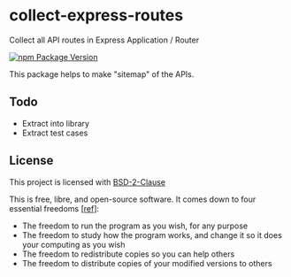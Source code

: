 # collect-express-routes

Collect all API routes in Express Application / Router

[![npm Package Version](https://img.shields.io/npm/v/collect-express-routes.svg?maxAge=2592000)](https://www.npmjs.com/package/collect-express-routes)

This package helps to make "sitemap" of the APIs.

## Todo
- Extract into library
- Extract test cases

## License

This project is licensed with [BSD-2-Clause](./LICENSE)

This is free, libre, and open-source software. It comes down to four essential freedoms [[ref]](https://seirdy.one/2021/01/27/whatsapp-and-the-domestication-of-users.html#fnref:2):

- The freedom to run the program as you wish, for any purpose
- The freedom to study how the program works, and change it so it does your computing as you wish
- The freedom to redistribute copies so you can help others
- The freedom to distribute copies of your modified versions to others
